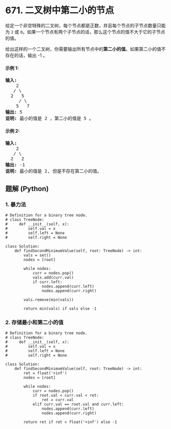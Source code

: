 # 671. 二叉树中第二小的节点
给定一个非空特殊的二叉树，每个节点都是正数，并且每个节点的子节点数量只能为 ```2``` 或 ```0```。如果一个节点有两个子节点的话，那么这个节点的值不大于它的子节点的值。

给出这样的一个二叉树，你需要输出所有节点中的**第二小的值**。如果第二小的值不存在的话，输出 -1 。

#### 示例 1:
<pre>
<strong>输入:</strong>
    2
   / \
  2   5
     / \
    5   7
<strong>输出:</strong> 5
<strong>说明:</strong> 最小的值是 2 ，第二小的值是 5 。
</pre>

#### 示例 2:
<pre>
<strong>输入:</strong>
    2
   / \
  2   2
<strong>输出:</strong> -1
<strong>说明:</strong> 最小的值是 2, 但是不存在第二小的值。
</pre>

## 题解 (Python)

### 1. 暴力法
```Python3
# Definition for a binary tree node.
# class TreeNode:
#     def __init__(self, x):
#         self.val = x
#         self.left = None
#         self.right = None

class Solution:
    def findSecondMinimumValue(self, root: TreeNode) -> int:
        vals = set()
        nodes = [root]

        while nodes:
            curr = nodes.pop()
            vals.add(curr.val)
            if curr.left:
                nodes.append(curr.left)
                nodes.append(curr.right)

        vals.remove(min(vals))

        return min(vals) if vals else -1
```

### 2. 存储最小和第二小的值
```Python3
# Definition for a binary tree node.
# class TreeNode:
#     def __init__(self, x):
#         self.val = x
#         self.left = None
#         self.right = None

class Solution:
    def findSecondMinimumValue(self, root: TreeNode) -> int:
        ret = float('+inf')
        nodes = [root]

        while nodes:
            curr = nodes.pop()
            if root.val < curr.val < ret:
                ret = curr.val
            elif curr.val == root.val and curr.left:
                nodes.append(curr.left)
                nodes.append(curr.right)

        return ret if ret < float('+inf') else -1
```
